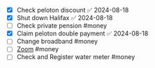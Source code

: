 - [x] Check peloton discount ✅ 2024-08-18
- [x] Shut down Halifax ✅ 2024-08-18
- [ ] Check private pension #money
- [x] Claim peloton double payment ✅ 2024-08-18
- [ ] Change broadband #money
- [ ] [Zoom](https://zzoomm.com/buy/about/) #money
- [ ] Check and Register water meter #money